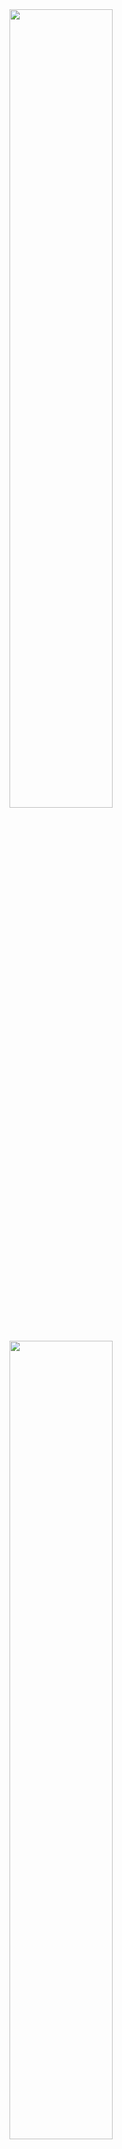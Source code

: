 








<img src="images/c1.png" width="60%" alt="" title="">

<br>


<img src="images/c2.png" width="60%" alt="" title="">

<br>





# GPUで簡単な計算を行ってみる

バッファー
プログラムがデータを一時的に格納するための領域


uint3 は、3つの符号なし整数（unsigned integer）からなるベクトルを表すデータ型です。具体的には、通常は3次元空間内の位置や方向などを表すために使用されます。

特徴と用途
データ型: uint3 は、3つの uint 型の整数値を持つベクトルです。各成分は非負の整数であり、通常は0以上の値を取ります。

使用例:

グラフィックスプログラミング: 3次元空間の座標を表現するために使用されます。例えば、頂点の位置や法線ベクトルなどを格納するために uint3 型が利用されることがあります。
計算処理: 特定のアルゴリズムやデータ構造で、3つの整数値をまとめて扱う必要がある場合にも使用されます。




```c
#pragma kernel HeavyProcess

RWStructuredBuffer<int> intBuffer;
int intValue;

[numthreads(64,1,1)]
void HeavyProcess(uint3 groupID : SV_GroupID, uint3 groupThreadID : SV_GroupThreadID)
{
    intBuffer[groupThreadID.x] = 0;
    for (int i = 0; i < 100; i++)
    {
        intBuffer[groupThreadID.x] += intValue;
    }
}
```

+ カーネル

GPUで実行される１つの処理
コード上では１つの関数


+ スレッド

カーネルを実行する単位
1スレッド　= 1カーネルを実行
computeshader では　カーネルを複数のスレッドで並列して同時に実行

スレッドは(x,y,z)の形で指定



+ グループ

スレッドを実行する単位
あるグループが実行するスレッドはグループスレッド

グループも(x,y,z)の形で指定


(2,1,1)グループが(4,4,1)スレッドでカーネルを実行というと
2*1*1の2グループで、それぞれ4*4*1の16スレッドを持ち、合計2*16の32スレッドあることになる



「#pragma kernel」でカーネルを指定して、「numthreads」でスレッド数を指定します。

スレッドは(X,Y,Z)の形式で指定して参照することで使用します。

今回の場合はXに64を指定しているので、各スレッドで「groupThreadID.x」に0〜63の数値が入ってくる形になります。



引数の「SV_GroupThreadID」にはスレッドのIDが渡されてきます。
「SV_GroupID」は、グループのIDが渡されますが、こちらの数は後述のC#側で指定します。


```cs

using UnityEngine;

public class HeavyProcess : MonoBehaviour
{
    [SerializeField] private ComputeShader computeShader;
    private int _kernelHeavyProcess;
    private ComputeBuffer _intComputeBuffer;

    private void Start()
    {
        // computeShaderからカーネル(処理する関数)取得 
        _kernelHeavyProcess = computeShader.FindKernel("HeavyProcess");

        // Buffer領域を確保　処理を行う場所確保
        _intComputeBuffer = new ComputeBuffer(64, sizeof(int));

        // computeShaderにパラメータを設定　
        computeShader.SetInt("intValue", 1);
        computeShader.SetBuffer(_kernelHeavyProcess, "intBuffer", _intComputeBuffer);

        //Compute Shaderにデータを渡すために使用　GPUで実行される計算シェーダーが、渡したデータバッファ内のデータにアクセスできるようになります。

        //　処理関数　変数名　　一時データ保存場所　
    }

    private void Update()
    {
        // GroupIDを指定して数回実行
        // (64,1,1)スレッド * (1,1,1)グループ
        // Dispatch で　処理を実行　(　実行処理とグループ数　)
        computeShader.Dispatch(_kernelHeavyProcess, 1, 1, 1);

        // 実行結果
        var result = new int[64];
        _intComputeBuffer.GetData(result);//GPUバッファからデータを取得 resultに保存 
        Debug.Log("RESULT: HeavyProcess");
        for (var i = 0; i < 64; i++)
        {
            Debug.Log(i + ":　" + result[i]);
        }
    }

    private void OnDestroy()
    {
        // バッファの解放
        _intComputeBuffer.Release();
    }
}


```


ComputeShaderをアタッチしておき、各処理を呼び出します。
ざっくりと
・「ComputeShader.FindKernel」でカーネルを取得
・「ComputeShader.SetXXX」でパラメータを設定
・「ComputeShader.Dispatch」で処理を実行
といった流れになります。

<br>

# 演算結果をテクスチャに描画する

DrawTexture.compute
```c
#pragma kernel DrawTexture

RWTexture2D<float4> textureBuffer;//RWTexture2Dでテクスチャバッファを宣言して、float4型で描画色を設定



// SV_DispatchThreadID: 
// あるカーネルを実行するスレッドが全てのスレッドのどこに位置するか(X,Y,Z)
//計算式でいうと
// SV_Group_ID * numthreads + GroupThreadID
//座標位置が渡されるイメージ
//テクスチャは2Dのため今回はnumthreadsは(8,8,1)で、XYそれぞれ8スレッドずつで指定しています。
[numthreads(8,8,1)]
void DrawTexture(uint3 dispatchThreadID : SV_DispatchThreadID)
{
    // X方向になるほど濃くなるようにする
    float width, height;
    textureBuffer.GetDimensions(width, height);
    textureBuffer[dispatchThreadID.xy] = float4(
        dispatchThreadID.x / width,
        dispatchThreadID.x / width,
        dispatchThreadID.x / width,
        1);
}


```




```cs

using UnityEngine;

public class DrawTexture : MonoBehaviour
{
    [SerializeField] private ComputeShader computeShader;
    [SerializeField] private Renderer planeRenderer;

    private int _kernelDrawTexture;
    private RenderTexture _renderTexture;

    private struct ThreadSize
    {
        public readonly int X;
        public readonly int Y;
        public readonly int Z;
        public ThreadSize(uint x, uint y, uint z)
        {
            X = (int) x;
            Y = (int) y;
            Z = (int) z;
        }
    }
    private ThreadSize _kernelThreadSize;

    private void Start()
    {
        // RenderTextureの生成 
        //RenderTexture は、Unityで使用される特別な種類のテクスチャで、カメラの出力やその他のレンダリング結果をキャプチャするために使用されます
        _renderTexture = new RenderTexture(512, 512, 0, RenderTextureFormat.ARGB32);
        _renderTexture.enableRandomWrite = true;
        _renderTexture.Create(); //GPU上でレンダーテクスチャを初期化します。これにより、レンダーテクスチャが使用可能な状態になります。
        // RenderTexture を作成し、Compute Shaderで書き込みが可能なように enableRandomWrite プロパティを true に設定します。次に、Create メソッドを呼び出してGPU上にレンダーテクスチャを初期化します。






        // カーネル取得 動かす関数指定
        _kernelDrawTexture = computeShader.FindKernel("DrawTexture");

        // スレッドサイズの取得
        //カーネルのスレッドグループサイズを取得します。これにより、Dispatch メソッドを呼び出す際に必要なスレッドグループ数を計算できます。
        computeShader.GetKernelThreadGroupSizes(_kernelDrawTexture,
            out var threadSizeX,
            out var threadSizeY,
            out var threadSizeZ);
        _kernelThreadSize = new ThreadSize(threadSizeX, threadSizeY, threadSizeZ);

        // テクスチャの設定 動かす関数指定し、　     "textureBuffer" に RenderTexture を設定
        //Compute Shaderは指定されたRender Textureに対して読み書きができるようになります。
        computeShader.SetTexture(_kernelDrawTexture, "textureBuffer", _renderTexture);

        // カーネルの実行
        // 水平方向のグループ数: 512 / 8 = 64
        // それぞれのスレッドで設定する範囲を分担する
        //動かす処理　指定されたスレッドグループの数でシェーダーを実行します。スレッドグループの数は、レンダーテクスチャの幅と高さに基づいて計算されます。
        computeShader.Dispatch(
            _kernelDrawTexture,
            _renderTexture.width / _kernelThreadSize.X,
            _renderTexture.height / _kernelThreadSize.Y,
            _kernelThreadSize.Z);
        //カーネル実行の際に指定するグループ数は「幅/スレッド数」になります。
        //そうすることでスレッド実行ごとに描画する範囲を分担して処理することができます。


        // マテリアルに　テクスチャを設定
        planeRenderer.material.mainTexture = _renderTexture;
    }
}


```



























